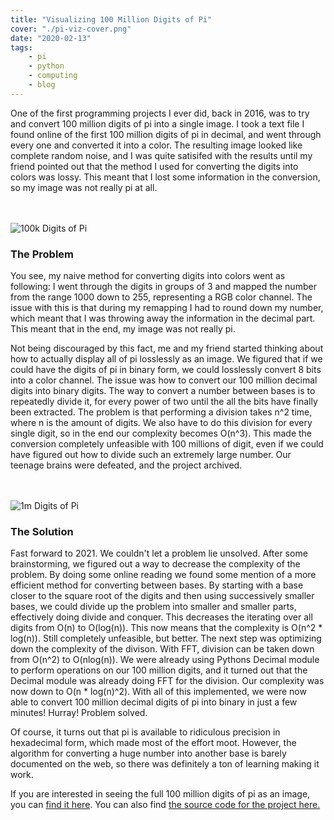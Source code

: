 ```yaml
---
title: "Visualizing 100 Million Digits of Pi"
cover: "./pi-viz-cover.png"
date: "2020-02-13"
tags:
    - pi
    - python
    - computing
    - blog
---
```

One of the first programming projects I ever did, back in 2016, was to try and convert 100 million digits of pi into a single image.
I took a text file I found online of the first 100 million digits of pi in decimal, and went through every one and
converted it into a color. The resulting image looked like complete random noise, and I was quite satisifed with the 
results until my friend pointed out that the method I used for converting the digits into colors was lossy. This meant that 
I lost some information in the conversion, so my image was not really pi at all.  
<br /><br />

![100k Digits of Pi](./pi100kcrop.png)  <br />

### The Problem

You see, my naive method for converting digits into colors went as following: I went through the digits in groups of 3 and
mapped the number from the range 1000 down to 255, representing a RGB color channel. The issue with this is that during my remapping
I had to round down my number, which meant that I was throwing away the information in the decimal part. This meant that in the end, 
my image was not really pi.  


Not being discouraged by this fact, me and my friend started thinking about how to actually display all of pi losslessly as an image. 
We figured that if we could have the digits of pi in binary form, we could losslessly convert 8 bits into a color channel. The issue 
was how to convert our 100 million decimal digits into binary digits. The way to convert a number between bases is to repeatedly divide it,
for every power of two until the all the bits have finally been extracted. The problem is that performing a division takes n^2 time,
where n is the amount of digits. We also have to do this division for every single digit, so in the end our complexity becomes O(n^3). 
This made the conversion completely unfeasible with 100 millions of digit, even if we could have figured out how to divide such an extremely
large number. Our teenage brains were defeated, and the project archived.  
<br /> <br />

![1m Digits of Pi](./pi1mcrop.png)  <br />

### The Solution

Fast forward to 2021. We couldn't let a problem lie unsolved. After some brainstorming, we figured out a way to decrease the complexity of the 
problem. By doing some online reading we found some mention of a more efficient method for converting between bases. 
By starting with a base closer to the square root of the digits and then using successively smaller bases, we could 
divide up the problem into smaller and smaller parts, effectively doing divide and conquer. This decreases the iterating 
over all digits from O(n) to O(log(n)). This now means that the complexity is O(n^2 * log(n)). Still completely unfeasible, but better.
The next step was optimizing down the complexity of the divison. With FFT, division can be taken down from O(n^2) to O(nlog(n)).
We were already using Pythons Decimal module to perform operations on our 100 million digits, and it turned out that 
the Decimal module was already doing FFT for the division. Our complexity was now down to O(n * log(n)^2). With all of this implemented, 
we were now able to convert 100 million decimal digits of pi into binary in just a few minutes! Hurray! Problem solved.

Of course, it turns out that pi is available to ridiculous precision in hexadecimal form, which made most of the effort moot. 
However, the algorithm for converting a huge number into another base is barely documented on the web, so there was definitely
a ton of learning making it work.

If you are interested in seeing the full 100 million digits of pi as an image, you can [find it here](./pi.png).
You can also find [the source code for the project here.](https://github.com/wsandst/pi-visualizer)